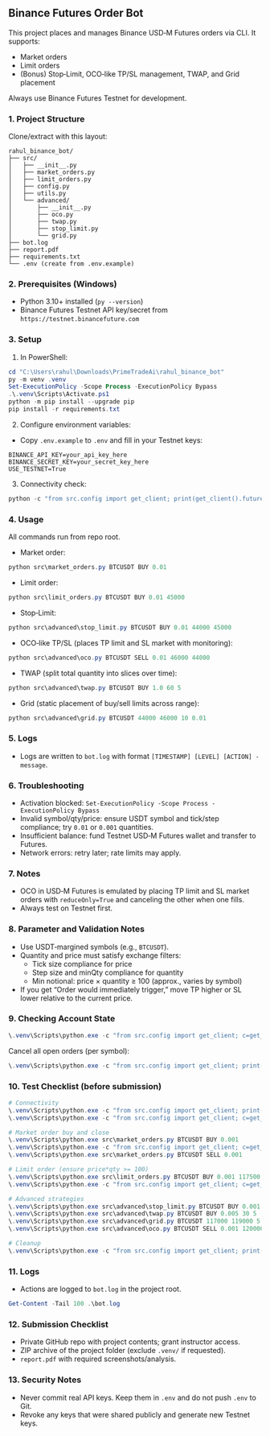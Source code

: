 ## Binance Futures Order Bot

This project places and manages Binance USD‑M Futures orders via CLI. It supports:

- Market orders
- Limit orders
- (Bonus) Stop‑Limit, OCO‑like TP/SL management, TWAP, and Grid placement

Always use Binance Futures Testnet for development.

### 1. Project Structure

Clone/extract with this layout:

```
rahul_binance_bot/
├── src/
│   ├── __init__.py
│   ├── market_orders.py
│   ├── limit_orders.py
│   ├── config.py
│   ├── utils.py
│   └── advanced/
│       ├── __init__.py
│       ├── oco.py
│       ├── twap.py
│       ├── stop_limit.py
│       └── grid.py
├── bot.log
├── report.pdf
├── requirements.txt
└── .env (create from .env.example)
```

### 2. Prerequisites (Windows)

- Python 3.10+ installed (`py --version`)
- Binance Futures Testnet API key/secret from `https://testnet.binancefuture.com`

### 3. Setup

1) In PowerShell:

```powershell
cd "C:\Users\rahul\Downloads\PrimeTradeAi\rahul_binance_bot"
py -m venv .venv
Set-ExecutionPolicy -Scope Process -ExecutionPolicy Bypass
.\.venv\Scripts\Activate.ps1
python -m pip install --upgrade pip
pip install -r requirements.txt
```

2) Configure environment variables:

- Copy `.env.example` to `.env` and fill in your Testnet keys:

```
BINANCE_API_KEY=your_api_key_here
BINANCE_SECRET_KEY=your_secret_key_here
USE_TESTNET=True
```

3) Connectivity check:

```powershell
python -c "from src.config import get_client; print(get_client().futures_ping())"
```

### 4. Usage

All commands run from repo root.

- Market order:

```powershell
python src\market_orders.py BTCUSDT BUY 0.01
```

- Limit order:

```powershell
python src\limit_orders.py BTCUSDT BUY 0.01 45000
```

- Stop‑Limit:

```powershell
python src\advanced\stop_limit.py BTCUSDT BUY 0.01 44000 45000
```

- OCO‑like TP/SL (places TP limit and SL market with monitoring):

```powershell
python src\advanced\oco.py BTCUSDT SELL 0.01 46000 44000
```

- TWAP (split total quantity into slices over time):

```powershell
python src\advanced\twap.py BTCUSDT BUY 1.0 60 5
```

- Grid (static placement of buy/sell limits across range):

```powershell
python src\advanced\grid.py BTCUSDT 44000 46000 10 0.01
```

### 5. Logs

- Logs are written to `bot.log` with format `[TIMESTAMP] [LEVEL] [ACTION] - message`.

### 6. Troubleshooting

- Activation blocked: `Set-ExecutionPolicy -Scope Process -ExecutionPolicy Bypass`
- Invalid symbol/qty/price: ensure USDT symbol and tick/step compliance; try `0.01` or `0.001` quantities.
- Insufficient balance: fund Testnet USD‑M Futures wallet and transfer to Futures.
- Network errors: retry later; rate limits may apply.

### 7. Notes

- OCO in USD‑M Futures is emulated by placing TP limit and SL market orders with `reduceOnly=True` and canceling the other when one fills.
- Always test on Testnet first.



### 8. Parameter and Validation Notes

- Use USDT‑margined symbols (e.g., `BTCUSDT`).
- Quantity and price must satisfy exchange filters:
  - Tick size compliance for price
  - Step size and minQty compliance for quantity
  - Min notional: price × quantity ≥ 100 (approx., varies by symbol)
- If you get “Order would immediately trigger,” move TP higher or SL lower relative to the current price.

### 9. Checking Account State

```powershell
\.venv\Scripts\python.exe -c "from src.config import get_client; c=get_client(); print('balance=', c.futures_account_balance()); print('position=', c.futures_position_information(symbol='BTCUSDT')); print('open=', c.futures_get_open_orders(symbol='BTCUSDT'))"
```

Cancel all open orders (per symbol):

```powershell
\.venv\Scripts\python.exe -c "from src.config import get_client; print(get_client().futures_cancel_all_open_orders(symbol='BTCUSDT'))"
```

### 10. Test Checklist (before submission)

```powershell
# Connectivity
\.venv\Scripts\python.exe -c "from src.config import get_client; print(get_client().futures_ping())"
\.venv\Scripts\python.exe -c "from src.config import get_client; c=get_client(); print(c.futures_symbol_ticker(symbol='BTCUSDT'))"

# Market order buy and close
\.venv\Scripts\python.exe src\market_orders.py BTCUSDT BUY 0.001
\.venv\Scripts\python.exe -c "from src.config import get_client; c=get_client(); print(c.futures_position_information(symbol='BTCUSDT'))"
\.venv\Scripts\python.exe src\market_orders.py BTCUSDT SELL 0.001

# Limit order (ensure price*qty >= 100)
\.venv\Scripts\python.exe src\limit_orders.py BTCUSDT BUY 0.001 117500
\.venv\Scripts\python.exe -c "from src.config import get_client; c=get_client(); print(c.futures_get_open_orders(symbol='BTCUSDT'))"

# Advanced strategies
\.venv\Scripts\python.exe src\advanced\stop_limit.py BTCUSDT BUY 0.001 119500 119600
\.venv\Scripts\python.exe src\advanced\twap.py BTCUSDT BUY 0.005 30 5
\.venv\Scripts\python.exe src\advanced\grid.py BTCUSDT 117000 119000 5 0.001
\.venv\Scripts\python.exe src\advanced\oco.py BTCUSDT SELL 0.001 120000 117000

# Cleanup
\.venv\Scripts\python.exe -c "from src.config import get_client; print(get_client().futures_cancel_all_open_orders(symbol='BTCUSDT'))"
```

### 11. Logs

- Actions are logged to `bot.log` in the project root.

```powershell
Get-Content -Tail 100 .\bot.log
```

### 12. Submission Checklist

- Private GitHub repo with project contents; grant instructor access.
- ZIP archive of the project folder (exclude `.venv/` if requested).
- `report.pdf` with required screenshots/analysis.

### 13. Security Notes

- Never commit real API keys. Keep them in `.env` and do not push `.env` to Git.
- Revoke any keys that were shared publicly and generate new Testnet keys.
